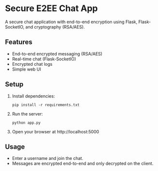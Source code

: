 
# Secure E2EE Chat App

A secure chat application with end-to-end encryption using Flask, Flask-SocketIO, and cryptography (RSA/AES).

## Features
- End-to-end encrypted messaging (RSA/AES)
- Real-time chat (Flask-SocketIO)
- Encrypted chat logs
- Simple web UI

## Setup
1. Install dependencies:
   ```
   pip install -r requirements.txt
   ```
2. Run the server:
   ```
   python app.py
   ```
3. Open your browser at http://localhost:5000

## Usage
- Enter a username and join the chat.
- Messages are encrypted end-to-end and only decrypted on the client. 
